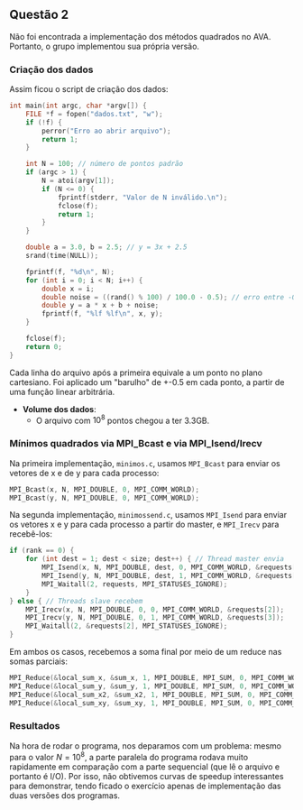 ## Questão 2

Não foi encontrada a implementação dos métodos quadrados no AVA. Portanto, o grupo implementou sua própria versão.

### Criação dos dados

Assim ficou o script de criação dos dados:

```c
int main(int argc, char *argv[]) {
    FILE *f = fopen("dados.txt", "w");
    if (!f) {
        perror("Erro ao abrir arquivo");
        return 1;
    }

    int N = 100; // número de pontos padrão
    if (argc > 1) {
        N = atoi(argv[1]);
        if (N <= 0) {
            fprintf(stderr, "Valor de N inválido.\n");
            fclose(f);
            return 1;
        }
    }

    double a = 3.0, b = 2.5; // y = 3x + 2.5
    srand(time(NULL));

    fprintf(f, "%d\n", N);
    for (int i = 0; i < N; i++) {
        double x = i;
        double noise = ((rand() % 100) / 100.0 - 0.5); // erro entre -0.5 e +0.5
        double y = a * x + b + noise;
        fprintf(f, "%lf %lf\n", x, y);
    }

    fclose(f);
    return 0;
}
```

Cada linha do arquivo após a primeira equivale a um ponto no plano cartesiano. Foi aplicado um "barulho" de +-0.5 em cada ponto,
a partir de uma função linear arbitrária.

- **Volume dos dados**:
    - O arquivo com $10^8$ pontos chegou a ter 3.3GB.

### Mínimos quadrados via MPI_Bcast e via MPI_Isend/Irecv

Na primeira implementação, `minimos.c`, usamos `MPI_Bcast` para enviar os vetores de x e de y para cada processo:

```c
MPI_Bcast(x, N, MPI_DOUBLE, 0, MPI_COMM_WORLD);
MPI_Bcast(y, N, MPI_DOUBLE, 0, MPI_COMM_WORLD);
```

Na segunda implementação, `minimossend.c`, usamos `MPI_Isend` para enviar os vetores x e y para cada processo a partir do master,
e `MPI_Irecv` para recebê-los:

```c
if (rank == 0) {
    for (int dest = 1; dest < size; dest++) { // Thread master envia
        MPI_Isend(x, N, MPI_DOUBLE, dest, 0, MPI_COMM_WORLD, &requests[0]);
        MPI_Isend(y, N, MPI_DOUBLE, dest, 1, MPI_COMM_WORLD, &requests[1]);
        MPI_Waitall(2, requests, MPI_STATUSES_IGNORE);
    }
} else { // Threads slave recebem
    MPI_Irecv(x, N, MPI_DOUBLE, 0, 0, MPI_COMM_WORLD, &requests[2]);
    MPI_Irecv(y, N, MPI_DOUBLE, 0, 1, MPI_COMM_WORLD, &requests[3]);
    MPI_Waitall(2, &requests[2], MPI_STATUSES_IGNORE);
}
```

Em ambos os casos, recebemos a soma final por meio de um reduce nas somas parciais:

```c
MPI_Reduce(&local_sum_x, &sum_x, 1, MPI_DOUBLE, MPI_SUM, 0, MPI_COMM_WORLD);
MPI_Reduce(&local_sum_y, &sum_y, 1, MPI_DOUBLE, MPI_SUM, 0, MPI_COMM_WORLD);
MPI_Reduce(&local_sum_x2, &sum_x2, 1, MPI_DOUBLE, MPI_SUM, 0, MPI_COMM_WORLD);
MPI_Reduce(&local_sum_xy, &sum_xy, 1, MPI_DOUBLE, MPI_SUM, 0, MPI_COMM_WORLD);
```

### Resultados

Na hora de rodar o programa, nos deparamos com um problema: mesmo para o valor $N=10^8$, a parte paralela do programa
rodava muito rapidamente em comparação com a parte sequencial (que lê o arquivo e portanto é I/O). Por isso, não obtivemos
curvas de speedup interessantes para demonstrar, tendo ficado o exercício apenas de implementação das duas versões dos
programas.
